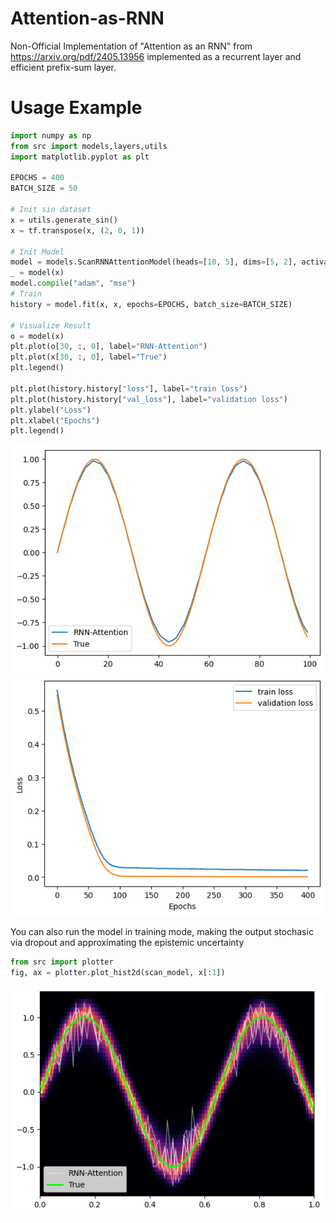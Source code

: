 # Attention-as-RNN
Non-Official Implementation of "Attention as an RNN" from https://arxiv.org/pdf/2405.13956 implemented as a recurrent layer and efficient prefix-sum layer. 

# Usage Example


```python
import numpy as np 
from src import models,layers,utils 
import matplotlib.pyplot as plt 

EPOCHS = 400
BATCH_SIZE = 50

# Init sin dataset 
x = utils.generate_sin()
x = tf.transpose(x, (2, 0, 1))

# Init Model
model = models.ScanRNNAttentionModel(heads=[10, 5], dims=[5, 2], activation="silu", concat_heads=False)
_ = model(x)
model.compile("adam", "mse")
# Train 
history = model.fit(x, x, epochs=EPOCHS, batch_size=BATCH_SIZE)

# Visualize Result 
o = model(x)
plt.plot(o[30, :, 0], label="RNN-Attention")
plt.plot(x[30, :, 0], label="True")
plt.legend()

plt.plot(history.history["loss"], label="train loss")
plt.plot(history.history["val_loss"], label="validation loss")
plt.ylabel("Loss")
plt.xlabel("Epochs")
plt.legend()
```

![](https://github.com/claCase/Attention-as-RNN/blob/main/figures/output.png)
![](https://github.com/claCase/Attention-as-RNN/blob/main/figures/loss_train.png)


You can also run the model in training mode, making the output stochasic via dropout and approximating the epistemic uncertainty 

```python
from src import plotter
fig, ax = plotter.plot_hist2d(scan_model, x[:1])
```

![](https://github.com/claCase/Attention-as-RNN/blob/main/figures/output_stochastic.png)